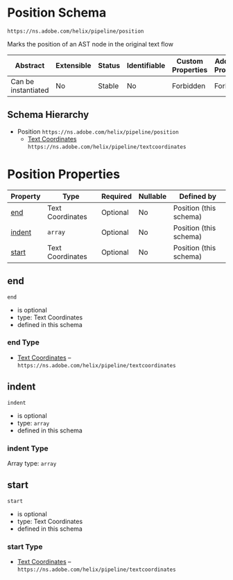 # Position Schema

```
https://ns.adobe.com/helix/pipeline/position
```

Marks the position of an AST node in the original text flow

| Abstract            | Extensible | Status | Identifiable | Custom Properties | Additional Properties | Defined In                                   |
| ------------------- | ---------- | ------ | ------------ | ----------------- | --------------------- | -------------------------------------------- |
| Can be instantiated | No         | Stable | No           | Forbidden         | Forbidden             | [position.schema.json](position.schema.json) |

## Schema Hierarchy

- Position `https://ns.adobe.com/helix/pipeline/position`
  - [Text Coordinates](textcoordinates.schema.md) `https://ns.adobe.com/helix/pipeline/textcoordinates`

# Position Properties

| Property          | Type             | Required | Nullable | Defined by             |
| ----------------- | ---------------- | -------- | -------- | ---------------------- |
| [end](#end)       | Text Coordinates | Optional | No       | Position (this schema) |
| [indent](#indent) | `array`          | Optional | No       | Position (this schema) |
| [start](#start)   | Text Coordinates | Optional | No       | Position (this schema) |

## end

`end`

- is optional
- type: Text Coordinates
- defined in this schema

### end Type

- [Text Coordinates](textcoordinates.schema.md) – `https://ns.adobe.com/helix/pipeline/textcoordinates`

## indent

`indent`

- is optional
- type: `array`
- defined in this schema

### indent Type

Array type: `array`

## start

`start`

- is optional
- type: Text Coordinates
- defined in this schema

### start Type

- [Text Coordinates](textcoordinates.schema.md) – `https://ns.adobe.com/helix/pipeline/textcoordinates`
